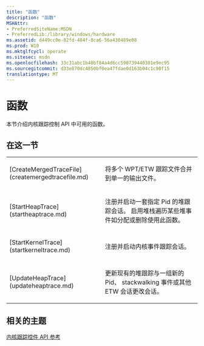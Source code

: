 ```yaml
---
title: "函数"
description: "函数"
MSHAttr:
- PreferredSiteName:MSDN
- PreferredLib:/library/windows/hardware
ms.assetid: d449cc0e-82fd-484f-8ca6-56a430489e08
ms.prod: W10
ms.mktglfcycl: operate
ms.sitesec: msdn
ms.openlocfilehash: 33c31abc1b40bf84a4d6cc590739440301e9ec95
ms.sourcegitcommit: d33e870dc4850bf0ea47fdae0d163b04c1c90f15
translationtype: MT
---
```

# <a name="functions"></a>函数


本节介绍内核跟踪控制 API 中可用的函数。

## <a name="in-this-section"></a>在这一节


<table>
<colgroup>
<col width="50%" />
<col width="50%" />
</colgroup>
<tbody>
<tr class="odd">
<td><p>[CreateMergedTraceFile](createmergedtracefile.md)</p></td>
<td><p>将多个 WPT/ETW 跟踪文件合并到单一的输出文件。</p></td>
</tr>
<tr class="even">
<td><p>[StartHeapTrace](startheaptrace.md)</p></td>
<td><p>注册并启动一套指定 Pid 的堆跟踪会话。 启用堆栈遍历某些堆事件如分配或删除使用此函数。</p></td>
</tr>
<tr class="odd">
<td><p>[StartKernelTrace](startkerneltrace.md)</p></td>
<td><p>注册并启动内核事件跟踪会话。</p></td>
</tr>
<tr class="even">
<td><p>[UpdateHeapTrace](updateheaptrace.md)</p></td>
<td><p>更新现有的堆跟踪与一组新的 Pid、 stackwalking 事件或其他 ETW 会话更改会话。</p></td>
</tr>
</tbody>
</table>

 

## <a name="related-topics"></a>相关的主题


[内核跟踪控件 API 参考](kernel-trace-control-api-reference.md)

 

 







